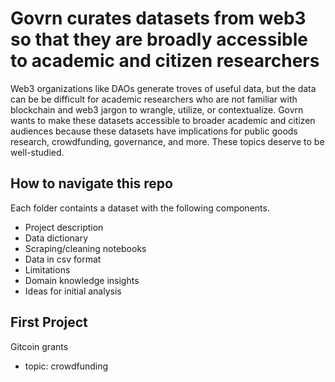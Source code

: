 # Govrn curates datasets from web3 so that they are broadly accessible to academic and citizen researchers

Web3 organizations like DAOs generate troves of useful data, but the data can be be difficult for academic researchers who are not familiar with blockchain and web3 jargon to wrangle, utilize, or contextualize. Govrn wants to make these datasets accessible to broader academic and citizen audiences because these datasets have implications for public goods research, crowdfunding, governance, and more. These topics deserve to be well-studied.

## How to navigate this repo

Each folder containts a dataset with the following components.

- Project description
- Data dictionary
- Scraping/cleaning notebooks
- Data in csv format
- Limitations
- Domain knowledge insights
- Ideas for initial analysis

## First Project
Gitcoin grants
- topic: crowdfunding 


